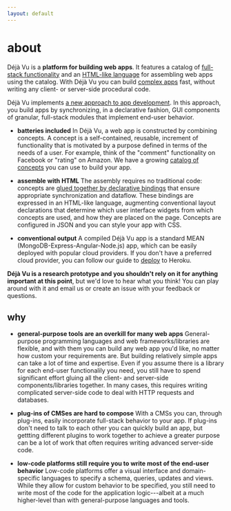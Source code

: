 ```yaml
---
layout: default
---
```


# about

Déjà Vu is a **platform for building web apps**. 
It features a catalog of
[full-stack functionality](./catalog)
and an [HTML-like language](./intro) for
assembling web apps using the catalog.
With Déjà Vu you can build [complex apps](./samples) fast, without writing any
client- or server-side procedural code.

Déjà Vu implements [a new approach to app development](./research). In this approach,
you build apps by synchronizing, in a declarative fashion, GUI components of
granular, full-stack modules that implement end-user behavior.

- **batteries included** In Déjà Vu, a web app is constructed
by combining concepts.
A concept is a self-contained, reusable,
increment of functionality that is motivated by a purpose defined in terms of
the needs of a user. For example, think of the "comment" functionality
on Facebook or "rating" on Amazon. We have a growing [catalog of
concepts](./catalog) you can use to build your app.

- **assemble with HTML** The assembly requires no traditional
code: concepts are [glued together by declarative bindings](./intro)
that ensure appropriate synchronization and dataflow. These
bindings are expressed in an HTML-like 
language, augmenting conventional layout declarations that
determine which user interface widgets from which concepts
are used, and how they are placed on the page. Concepts
are configured in JSON and you can style your app with CSS.

- **conventional output** A compiled Déjà Vu app is a standard MEAN
(MongoDB-Express-Angular-Node.js) app, which can be
easily deployed with popular cloud providers.
If you don't have a preferred cloud provider, you can 
follow our guide to [deploy]() to Heroku.


**Déjà Vu is a research prototype and you shouldn't rely on it for anything
important at this point**, but we'd love to hear what you think!
You can play around with it and email us or create an issue with your
feedback or questions.

## why

- **general-purpose tools are an overkill for many web apps**
General-purpose
programming languages and web frameworks/libraries are
flexible, and with them you can build any web app you'd like,
no matter how custom your requirements are. But building relatively
simple apps can take a lot of time and expertise.
Even if you
assume there is a library for each end-user functionalily you need,
you still have to spend significant effort gluing all the client-
and server-side components/libraries together. In many cases,
this requires writing complicated server-side code to deal with
HTTP requests and databases.

- **plug-ins of CMSes are hard to compose** With a CMSs you
can, through plug-ins, easily incorporate full-stack behavior to your
app. If plug-ins don't
need to talk to each other you can quickly build an app,
but 
gettting different
plugins to work together to achieve a greater purpose
can be a lot of work that often requires
writing advanced server-side code.

- **low-code platforms still require you to write
most of the end-user behavior** Low-code platforms
offer a visual interface and domain-specific languages to
specify a schema, queries, updates and views. While they
allow for custom behavior to be specified, 
you still need to
write most of the code for the application logic---albeit
at a much higher-level than with general-purpose
languages and tools.
